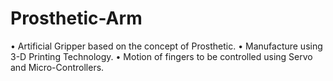 # Prosthetic-Arm
• Artificial Gripper based on the concept of Prosthetic.
• Manufacture using 3-D Printing Technology.
• Motion of fingers to be controlled using Servo and Micro-Controllers.
